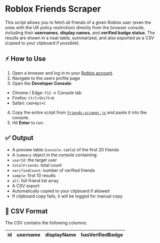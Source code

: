 # Roblox Friends Scraper

This script allows you to fetch all friends of a given Roblox user (even the ones with the UK policy restriction) directly from the browser console, including their **usernames**, **display names**, and **verified badge status**. The results are shown in a neat table, summarized, and also exported as a CSV (copied to your clipboard if possible).

## ⚡ How to Use

1. Open a browser and log in to your [Roblox account](https://www.roblox.com/).
2. Navigate to the users profile page
3. Open the **Developer Console**:
- Chrome / Edge: `F12` → Console tab  
- Firefox: `Ctrl+Shift+K`  
- Safari: `Cmd+Opt+C`
4. Copy the entire script from [`friends-scraper.js`](./friends-scraper.js) and paste it into the console.
5. Hit **Enter** to run.

## ✅ Output

- A preview table (`console.table`) of the first 20 friends  
- A `Summary` object in the console containing:
- `userId`: the target user  
- `totalFriends`: total count  
- `verifiedCount`: number of verified friends  
- `sample`: first 10 results  
- `all`: full friend list array  
- A CSV export:
- Automatically copied to your clipboard if allowed  
- If clipboard copy fails, it will be logged for manual copy  

## 📄 CSV Format

The CSV contains the following columns:

| id | username | displayName | hasVerifiedBadge |
|----|----------|-------------|------------------|

